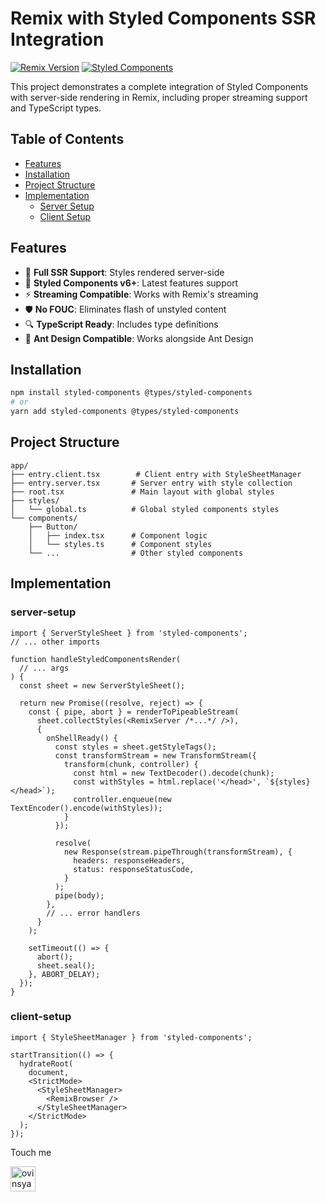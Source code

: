 # Remix with Styled Components SSR Integration

[![Remix Version](https://img.shields.io/badge/remix-1.15.0+-blue.svg)](https://remix.run/)
[![Styled Components](https://img.shields.io/badge/styled--components-6.0.0+-brightgreen.svg)](https://styled-components.com/)

This project demonstrates a complete integration of Styled Components with server-side rendering in Remix, including proper streaming support and TypeScript types.

## Table of Contents

- [Features](#features)
- [Installation](#installation)
- [Project Structure](#project-structure)
- [Implementation](#implementation)
  - [Server Setup](#server-setup)
  - [Client Setup](#client-setup)

## Features

- 🚀 **Full SSR Support**: Styles rendered server-side
- 💅 **Styled Components v6+**: Latest features support
- ⚡ **Streaming Compatible**: Works with Remix's streaming
- 🛡️ **No FOUC**: Eliminates flash of unstyled content
- 🔍 **TypeScript Ready**: Includes type definitions
- 🎨 **Ant Design Compatible**: Works alongside Ant Design

## Installation


```bash
npm install styled-components @types/styled-components
# or
yarn add styled-components @types/styled-components
```

## Project Structure
```
app/
├── entry.client.tsx        # Client entry with StyleSheetManager
├── entry.server.tsx       # Server entry with style collection
├── root.tsx               # Main layout with global styles
├── styles/
│   └── global.ts          # Global styled components styles
└── components/
    ├── Button/
    │   ├── index.tsx      # Component logic
    │   └── styles.ts      # Component styles
    └── ...                # Other styled components
```

## Implementation
### server-setup
```
import { ServerStyleSheet } from 'styled-components';
// ... other imports

function handleStyledComponentsRender(
  // ... args
) {
  const sheet = new ServerStyleSheet();

  return new Promise((resolve, reject) => {
    const { pipe, abort } = renderToPipeableStream(
      sheet.collectStyles(<RemixServer /*...*/ />),
      {
        onShellReady() {
          const styles = sheet.getStyleTags();
          const transformStream = new TransformStream({
            transform(chunk, controller) {
              const html = new TextDecoder().decode(chunk);
              const withStyles = html.replace('</head>', `${styles}</head>`);
              controller.enqueue(new TextEncoder().encode(withStyles));
            }
          });

          resolve(
            new Response(stream.pipeThrough(transformStream), {
              headers: responseHeaders,
              status: responseStatusCode,
            }
          );
          pipe(body);
        },
        // ... error handlers
      }
    );

    setTimeout(() => {
      abort();
      sheet.seal();
    }, ABORT_DELAY);
  });
}
```
### client-setup
```
import { StyleSheetManager } from 'styled-components';

startTransition(() => {
  hydrateRoot(
    document,
    <StrictMode>
      <StyleSheetManager>
        <RemixBrowser />
      </StyleSheetManager>
    </StrictMode>
  );
});
```

Touch me

[<img alt="ovinsyah" src="https://ovinsyah.com/ini-logo.png" width="40" />](https://ovinsyah.com/)